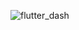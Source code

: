 ![flutter_dash](https://github.com/ljyo2o9/ljyo2o9/assets/126755727/0a26c60e-fa3e-4777-9409-4b7c3ad7d071)
